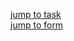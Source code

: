 [jump to task](https://github.com/Computational-Design-Consulting/CSharp-Collection/blob/mainCDC/Solving%20Tasks/LINQ_Aggregat_Queries/LINQ_Aggregat_Queries/Form1.cs)  
[jump to form](https://github.com/Computational-Design-Consulting/CSharp-Collection/blob/mainCDC/Solving%20Tasks/LINQ_Aggregat_Queries/LINQ_Aggregat_Queries/Aufgaben_LINQ.pdf)
